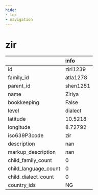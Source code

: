 ```yaml
---
hide:
- toc
- navigation
---
```

# zir
|                      | info     |
|:---------------------|:---------|
| id                   | ziri1239 |
| family_id            | atla1278 |
| parent_id            | shen1251 |
| name                 | Ziriya   |
| bookkeeping          | False    |
| level                | dialect  |
| latitude             | 10.5218  |
| longitude            | 8.72792  |
| iso639P3code         | zir      |
| description          | nan      |
| markup_description   | nan      |
| child_family_count   | 0        |
| child_language_count | 0        |
| child_dialect_count  | 0        |
| country_ids          | NG       |